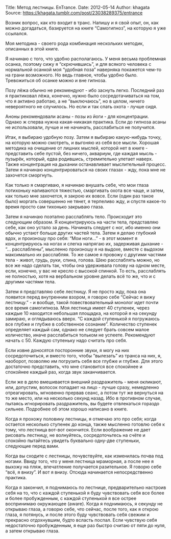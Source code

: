 Title: Метод лестницы. EnTrance.
Date: 2012-05-14
Author: khagata
Source: https://khagata.tumblr.com/post/23038289375/entrance

Возник вопрос, как кто входит в транс. Напишу и я свой опыт, он, как можно догадаться, базируется на книге “Самогипноз”, на которую я уже ссылался.

Моя методика - своего рода комбинация нескольких методик, описанных в этой книге.

Я начинаю с того, что удобно располагаюсь. У меня весьма проблемная осанка, поэтому сижу я “скрючившись”, и для всякого человека с нормальной осанкой моя “удобная поза” наверняка покажется чем-то на грани возможного. Но ведь главное, чтобы удобно было. Тревожиться об осанке можно и вне гипноза.

Позу лёжа обычно не рекомендуют - ибо заснуть легко. Последний раз я практиковал лёжа, конечно, нужно было сосредотачиваться на том, что я активно работаю, а не “выключаюсь”, но в целом, ничего невероятного не случилось. Но если и так спать охота - лучше сидя.

Аноны рекомендовали асаны - позы из йоги - для концентрации. Однако ж сперва нужна какая-никакая практика. Если до гипноза асаны не использовали, лучше и не начинать, расслабиться не получится.

Итак, я выбираю удобную позу. Затем я выбираю какую-нибудь точку, на которую можно смотреть, и выгоняю из себя все мысли. Хорошая методика на очищение от лишних мыслей, которой нет в книге - представить себе пустой, без ничего, аквариум, где каждая мысль - пузырёк, который, едва родившись, стремительно улетает наверх. Также концентрация на дыхании останавливает мыслительный процесс. Затем я начинаю концентрироваться на своих глазах - жду, пока мне не захочется сморгнуть.

Как только я смаргиваю, я начинаю внушать себе, что мои глаза потихоньку наливаются тяжестью, смаргивать охота все чаще, и затем, как только мне захочется, я закрою их вовсе. Если (один раз такое было) моргать совершенно не тянет, я терпеливо жду, и спустя какое-то время просто сам тихонько закрываю глаза.

Затем я начинаю поэтапно расслаблять тело. Происходит это следующим образом. Я концентрируюсь на части тела, представляю себе, как оно устало за день. Начинать следует с ног, ибо именно они обычно устают больше других частей тела. Затем я делаю глубокий вдох, и произношу про себя: “Мои ноги…” - в этот момент я концентрируюсь на ногах и слегка напрягаю их, задерживая дыхание - “… расслаблены”, мысленно произношу я на выдохе, вместе с выдохом максимально их расслабляя. То же самое я провожу с другими частями тела - живот, грудь, руки, спина, голова. Шею расслаблять можно, но все же надо сделать так, чтобы она удерживала голову на одном месте, если, конечно, у вас не кресло с высокой спинкой. То есть, расслаблять не полностью, хотя на вербальном уровне делать всё то же, что и с другими частями тела.

Затем я представляю себе лестницу. Я не просто жду, пока она появится перед внутренним взором, я говорю себе “Сейчас я вижу лестницу.” - и вообще, такой повествовательный монолог идет почти все время самогипноза. Моя лестница имеет 40 ступенек, через каждые 10 находится небольшая площадка, на которой я на секунду замираю, и оглядываюсь вверх. “С каждой ступенькой я погружаюсь все глубже и глубже в собственное сознание”. Количество ступенек определяет каждый сам, однако не следует брать совсем малое количество, иначе расслабиться тольком не успеете. Рекомендуют начать с 50. Каждую ступеньку надо считать про себя.

Если извне доносятся посторонние звуки, я могу на них сосредоточиться, и вместо того, чтобы “вылезать” из транса на них, я, наоборот, позволяю им погрузить себя все глубже и глубже. Для этого достаточно представить, что мне становится все спокойнее и спокойнее каждый раз, когда звук заканчивается.

Если же в дело вмешивается внешний раздражитель - меня окликают, или, допустим, волосок попадает на лицо - лучше сразу, немедленно отреагировать, мгновенно прервав сеанс, а потом тут же вернуться на то же место, или на несколько секунд назад. Ибо в противном случае, пытаясь игнорировать раздражитель, вы будете отвлекаться гораздо сильнее. Подробнее об этом хорошо написано в книге.

Когда я прохожу половину лестницы, я отмечаю это про себя; когда остается несколько ступенек до конца, также мысленно готовлю себя к тому, что лестница вот-вот окончится. Если воображение не дает рисовать лестницу, не волнуйтесь, сосредоточьтесь на счёте и спокойно пытайтесь увидеть буквально одну-две ступеньки, следующие перед вами.

Когда вы сходите с лестницы, почувствуйте, как изменилась почва под ногами. Ввиду того, что у меня лестница мраморная, а после нее я выхожу на пляж, впечатление получается разительное. Я говорю себе “всё, я внизу”. И вот я внизу. Отсюда начинается непосредственно практика.

Когда я закончил, я поднимаюсь по лестнице, предварительно настроив себя на то, что с каждой ступенькой я буду чувствовать себя все более и более пробужденным, с каждой ступенькой я все острее воспринимаю окружающее (aware). Когда я поднимаюсь, я секунду не открываю глаза, а говорю себе, что сейчас, после того, как я открою глаза, я потянусь, и после этого буду чувствовать себя свежим и прекрасно отдохнувшим, будто всласть поспал. Если чувствую себя недостаточно пробужденным, я еще раз быстро считаю от пяти до нуля, а затем открываю глаза.